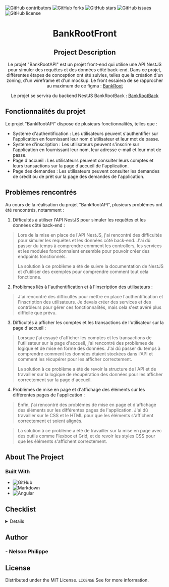 ![GitHub contributors](https://img.shields.io/github/contributors/NelsonPhilippe/BankRootFront?style=for-the-badge)
![GitHub forks](https://img.shields.io/github/forks/NelsonPhilippe/BankRootFront?style=for-the-badge)
![GitHub stars](https://img.shields.io/github/stars/NelsonPhilippe/BankRootFront?style=for-the-badge)
![GitHub issues](https://img.shields.io/github/issues/NelsonPhilippe/BankRootFront?style=for-the-badge)
![GitHub license](https://img.shields.io/github/license/NelsonPhilippe/BankRootFront?style=for-the-badge)

<h1 align="center">BankRootFront</h1>

<div align="center">

## Project Description

Le projet "BankRootAPI" est un projet front-end qui utilise une API NestJS pour simuler des requêtes et des données côté back-end. Dans ce projet, différentes étapes de conception ont été suivies, telles que la création d'un zoning, d'un wireframe et d'un mockup.
Le front essaiera de se rapprocher au maximum de ce figma : [BankRoot](https://www.figma.com/file/fvSsWWX8PFN02qwNWpV5Gg/BankRoot?node-id=0%3A1&t=mtQ1TCooMU6BMZan-1)

Le projet se servira du backend NestJS BankRootBack : [BankRootBack](https://github.com/Simplon-hdf/BankRootAPI-NN)
</div>

## Fonctionnalités du projet

Le projet "BankRootAPI" dispose de plusieurs fonctionnalités, telles que :

- Système d'authentification : Les utilisateurs peuvent s'authentifier sur l'application en fournissant leur nom d'utilisateur et leur mot de passe.
- Système d'inscription : Les utilisateurs peuvent s'inscrire sur l'application en fournissant leur nom, leur adresse e-mail et leur mot de passe.
- Page d'accueil : Les utilisateurs peuvent consulter leurs comptes et leurs transactions sur la page d'accueil de l'application.
- Page des demandes : Les utilisateurs peuvent consulter les demandes de crédit ou de prêt sur la page des demandes de l'application.


## Problèmes rencontrés

Au cours de la réalisation du projet "BankRootAPI", plusieurs problèmes ont été rencontrés, notamment :

1. Difficultés à utiliser l'API NestJS pour simuler les requêtes et les données côté back-end :

> Lors de la mise en place de l'API NestJS, j'ai rencontré des difficultés pour simuler les requêtes et les données côté back-end. J'ai dû passer du temps à comprendre comment les controllers, les services et les modules fonctionnaient ensemble pour pouvoir créer des endpoints fonctionnels.
>
> La solution à ce problème a été de suivre la documentation de NestJS et d'utiliser des exemples pour comprendre comment tout cela fonctionne.

2. Problèmes liés à l'authentification et à l'inscription des utilisateurs :

> J'ai rencontré des difficultés pour mettre en place l'authentification et l'inscription des utilisateurs. Je devais créer des services et des contrôleurs pour gérer ces fonctionnalités, mais cela s'est avéré plus difficile que prévu.

3. Difficultés à afficher les comptes et les transactions de l'utilisateur sur la page d'accueil :

> Lorsque j'ai essayé d'afficher les comptes et les transactions de l'utilisateur sur la page d'accueil, j'ai rencontré des problèmes de logique et de mise en forme des données. J'ai dû passer du temps à comprendre comment les données étaient stockées dans l'API et comment les récupérer pour les afficher correctement.
> 
> La solution à ce problème a été de revoir la structure de l'API et de travailler sur la logique de récupération des données pour les afficher correctement sur la page d'accueil.

4. Problèmes de mise en page et d'affichage des éléments sur les différentes pages de l'application :

> Enfin, j'ai rencontré des problèmes de mise en page et d'affichage des éléments sur les différentes pages de l'application. J'ai dû travailler sur le CSS et le HTML pour que les éléments s'affichent correctement et soient alignés.

> La solution à ce problème a été de travailler sur la mise en page avec des outils comme Flexbox et Grid, et de revoir les styles CSS pour que les éléments s'affichent correctement.

## About The Project

### Built With

- ![GitHub](https://img.shields.io/badge/github-%23121011.svg?style=for-the-badge&logo=github&logoColor=white)
- ![Markdown](https://img.shields.io/badge/markdown-%23000000.svg?style=for-the-badge&logo=markdown&logoColor=white)
- ![Angular](https://img.shields.io/badge/AngularJS-E23237?style=for-the-badge&logo=angularjs&logoColor=white)

<summary><h2>Checklist</h2></summary>
<details>

- [x] **Choix de la méthodologie (Kanban)**
- [x] **Créer un repo Github**
- [x] **Créer la structure du repo (Best practice)**

  - Dossier
    - [x] doc
    - [x] tools
    - [x] src
  - Fichier
    - [x] LICENCE.md
    - [x] README.md
    - [x] .gitignore
    - [x] .dockerignore

</details>

## Author

### - Nelson Philippe

## License

Distributed under the MIT License. `LICENSE` See for more information.

